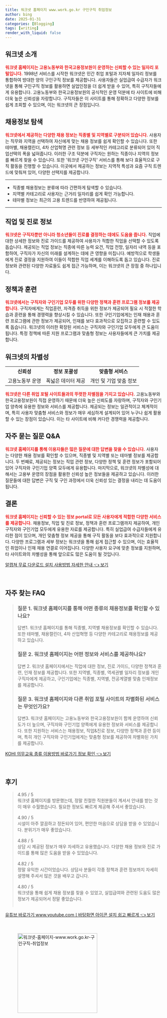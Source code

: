 ```yaml
---
title: 워크넷 홈페이지 www.work.go.kr 구인구직 취업정보
author: bing
date: 2025-01-31
categories: [Blogging]
tags: [writing]
render_with_liquid: false
---
```



<h2 id='워크넷_소개'>워크넷 소개</h2>

<p><b><span style="color: #ee2323;">워크넷 홈페이지는 고용노동부와 한국고용정보원이 운영하는 신뢰할 수 있는 일자리 포털입니다.</span></b> 1998년 서비스를 시작한 워크넷은 민간 취업 포털과 지자체 일자리 정보를 통합하여 방대한 양의 구인구직 정보를 제공합니다. 사용자들은 실업급여 수급자가 워크넷을 통해 구인구직 정보를 활용하면 실업인정을 더 쉽게 받을 수 있어, 특히 구직자들에게 유용합니다. 고용노동부와 한국고용정보원의 공식적인 운영 덕분에 타 사이트에 비해 더욱 높은 신뢰성을 자랑합니다. 구직자들은 이 사이트를 통해 정확하고 다양한 정보를 쉽게 조회할 수 있으며, 이는 워크넷의 큰 장점입니다.</p>

<h2 id='채용정보_탐색'>채용정보 탐색</h2>

<p><b><span style="color: #ee2323;">워크넷에서 제공하는 다양한 채용 정보는 직종별 및 지역별로 구분되어 있습니다.</span></b> 사용자는 직무와 지역을 선택하여 자신에게 맞는 채용 정보를 쉽게 확인할 수 있습니다. 또한 테마별, 채용캘린더, 4차 산업혁명 관련 정보 등 세부적인 카테고리로 분류되어 있어 직업선택의 폭을 넓혀줍니다. 이러한 구조 덕분에 구직자는 원하는 직종이나 지역의 정보를 빠르게 찾을 수 있습니다. 또한 '워크넷 구인구직' 서비스를 통해 보다 효율적으로 구직 활동을 진행할 수 있습니다. 이곳에서 제공하는 정보는 지역적 특성과 요즘 구직 트렌드에 맞춰져 있어, 다양한 선택지를 제공합니다.</p>

<hr />

<ul>
    <li>직종별 채용정보는 분류에 따라 간편하게 탐색할 수 있습니다.</li>
    <li>지역별 카테고리로 사용자는 근거리 일자리를 쉽게 확인 가능합니다.</li>
    <li>테마별 정보는 최근의 고용 트렌드를 반영하여 제공됩니다.</li>
</ul>

<hr />

<h2 id='진로_정보'>직업 및 진로 정보</h2>

<p><b><span style="color: #ee2323;">워크넷은 구직자뿐만 아니라 청소년들이 진로를 결정하는 데에도 도움을 줍니다.</span></b> 직업에 대한 상세한 정보와 진로 가이드를 제공하여 사용자가 적합한 직업을 선택할 수 있도록 돕습니다. 제공되는 직업 정보는 직종에 따른 능력 요건, 직업 전망, 일자리 내역 등을 포함하여, 구직자가 자신의 미래를 설계하는 데에 큰 영향을 미칩니다. 예방적으로 학생들에게 진로 결정을 지원하여 이들이 적합한 직업 세계를 이해하도록 돕고 있습니다. 진로 정보와 관련된 다양한 자료들도 쉽게 접근 가능하며, 이는 워크넷의 큰 장점 중 하나입니다.</p>

<h2 id='정책과_훈련'>정책과 훈련</h2>

<p><b><span style="color: #ee2323;">워크넷에서는 구직자와 구인기업 모두를 위한 다양한 정책과 훈련 프로그램 정보를 제공합니다.</span></b> 구직자에게는 직업훈련, 자격증 취득을 위한 정보가 제공되어 필요 시 적절한 학습과 훈련을 통해 경쟁력을 향상시킬 수 있습니다. 또한 구인기업에게는 인재 채용과 훈련 프로그램에 관한 정보가 제공되어, 인재를 보다 효과적으로 모집하고 훈련할 수 있도록 돕습니다. 워크넷의 이러한 확장된 서비스는 구직자와 구인기업 모두에게 큰 도움이 됩니다. 특정 정책에 따른 지원 프로그램과 맞춤형 정보는 사용자들에게 큰 가치를 제공합니다.</p>

<h2 id='차별성'>워크넷의 차별성</h2>

<table>
    <tr>
        <td style="text-align: center; height: 17px;"><b>신뢰성</b></td>
        <td style="text-align: center; height: 17px;"><b>정보 포괄성</b></td>
        <td style="text-align: center; height: 17px;"><b>맞춤형 서비스</b></td>
    </tr>
    <tr>
        <td style="text-align: center; height: 17px;">고용노동부 운영</td>
        <td style="text-align: center; height: 17px;">폭넓은 데이터 제공</td>
        <td style="text-align: center; height: 17px;">개인 및 기업 맞춤 정보</td>
    </tr>
</table>

<p><b><span style="color: #ee2323;">워크넷은 다른 취업 포털 사이트들과의 뚜렷한 차별점을 가지고 있습니다.</span></b> 고용노동부와 한국고용정보원이 직접 운영하기 때문에 더욱 높은 신뢰도를 자랑하며, 구직자와 구인기업 양측에 유용한 정보와 서비스를 제공합니다. 제공되는 정보는 일관적이고 체계적이며, 특히 사용자 맞춤형 서비스와 정보가 매우 세심하게 설계되어 있어 누구나 쉽게 활용할 수 있는 장점이 있습니다. 이는 타 사이트에 비해 커다란 경쟁력을 제공합니다.</p>

<h2 id='질문_답변'>자주 묻는 질문 Q&A</h2>

<p><b><span style="color: #ee2323;">워크넷 홈페이지를 통해 이용자들은 많은 질문에 대한 답변을 찾을 수 있습니다.</span></b> 사용자는 다양한 채용 정보를 확인할 수 있으며, 직종별 및 지역별 또는 테마별 정보를 제공합니다. 두 번째로, 제공되는 정보는 직업 관련 정보, 다양한 정책 및 훈련 정보가 포함되어 있어 구직자와 구인기업 양쪽 모두에게 유용합니다. 마지막으로, 워크넷의 차별성에 대해서는 고용부 운영의 장점을 활용한 신뢰성 높은 정보들을 제공하고 있습니다. 이러한 질문들에 대한 답변은 구직 및 구인 과정에서 더욱 신뢰성 있는 결정을 내리는 데 도움이 됩니다.</p>

<h2 id='결론'>결론</h2>

<p><b><span style="color: #ee2323;">워크넷 홈페이지는 신뢰할 수 있는 정보 portal로 모든 사용자에게 적합한 다양한 서비스를 제공합니다.</span></b> 채용정보, 직업 및 진로 정보, 정책과 훈련 프로그램까지 제공하여, 개인 구직자와 구인기업 모두에게 유용한 자료를 제공합니다. 특히 실업급여 수급자들에게 유리한 점이 있으며, 개인 맞춤형 정보 제공을 통해 구직 활동을 보다 효과적으로 지원합니다. 다양한 프로그램과 세부 정보는 워크넷을 통해 쉽게 접근할 수 있으며, 이는 효율적인 취업이나 인재 채용 연결로 이어집니다. 다양한 사용자 요구에 맞춘 정보를 지원하며, 타 사이트와의 차별성을 통해 앞으로도 많은 도움이 될 것입니다.</p>


<p><a class="click-button" title="알캡쳐 무료 다운로드 설치 사용방법 자세한 안내" href="https://purplelist.github.io/posts/%EC%95%8C%EC%BA%A1%EC%B3%90-%EB%AC%B4%EB%A3%8C-%EB%8B%A4%EC%9A%B4%EB%A1%9C%EB%93%9C-%EC%84%A4%EC%B9%98-%EC%82%AC%EC%9A%A9%EB%B0%A9%EB%B2%95-%EC%9E%90%EC%84%B8%ED%95%9C-%EC%95%88%EB%82%B4/" rel="dofollow">알캡쳐 무료 다운로드 설치 사용방법 자세한 안내 👈 보기</a></p><br>
<h2 id='자주_찾는_FAQ'>자주 찾는 FAQ</h2>
<div itemscope="" itemtype="https://schema.org/FAQPage"> 
<blockquote> 
<div itemscope="" itemprop="mainEntity" itemtype="https://schema.org/Question"> 
<h3 itemprop="name">질문 1. 워크넷 홈페이지를 통해 어떤 종류의 채용정보를 확인할 수 있나요?</h3> 
<div itemscope="" itemprop="acceptedAnswer" itemtype="https://schema.org/Answer"> 
<span itemprop="text"> 
<p>답변1. 워크넷 홈페이지를 통해 직종별, 지역별 채용정보를 확인할 수 있습니다. 또한 테마별, 채용캘린더, 4차 산업혁명 등 다양한 카테고리로 채용정보를 제공하고 있습니다.</p> 
</span> 
</div> 
</div> 

<div itemscope="" itemprop="mainEntity" itemtype="https://schema.org/Question"> 
<h3 itemprop="name">질문 2. 워크넷 홈페이지는 어떤 정보와 서비스를 제공하나요?</h3> 
<div itemscope="" itemprop="acceptedAnswer" itemtype="https://schema.org/Answer"> 
<span itemprop="text"> 
<p>답변 2. 워크넷 홈페이지에서는 직업에 대한 정보, 진로 가이드, 다양한 정책과 훈련, 인재 정보를 제공합니다. 또한 지역별, 직종별, 역세권별 일자리 정보를 개인 구직자에게 제공하고, 구인기업에는 직종별, 지역별, 전공계열별 맞춤 인재정보를 제공합니다.</p> 
</span> 
</div> 
</div> 

<div itemscope="" itemprop="mainEntity" itemtype="https://schema.org/Question"> 
<h3 itemprop="name">질문 3. 워크넷 홈페이지와 다른 취업 포털 사이트의 차별화된 서비스는 무엇인가요?</h3> 
<div itemscope="" itemprop="acceptedAnswer" itemtype="https://schema.org/Answer"> 
<span itemprop="text"> 
<p>답변3. 워크넷 홈페이지는 고용노동부와 한국고용정보원이 함께 운영하여 신뢰도가 더 높으며, 구직자와 구인기업 양쪽에게 유용한 정보와 서비스를 제공합니다. 또한 지원하는 서비스는 채용정보, 직업&진로 정보, 다양한 정책과 훈련 등이며, 특히 개인 구직자와 구인기업에게는 맞춤형 정보를 제공하여 차별화된 가치를 제공합니다.</p> 
</span> 
</div> 
</div> 
</blockquote> 
</div>
<p><a class="click-button" title="KOHI 의무교육 종류 이용방법 바로가기 정보 확인" href="https://purplelist.github.io/posts/KOHI-%EC%9D%98%EB%AC%B4%EA%B5%90%EC%9C%A1-%EC%A2%85%EB%A5%98-%EC%9D%B4%EC%9A%A9%EB%B0%A9%EB%B2%95-%EB%B0%94%EB%A1%9C%EA%B0%80%EA%B8%B0-%EC%A0%95%EB%B3%B4-%ED%99%95%EC%9D%B8/" rel="dofollow">KOHI 의무교육 종류 이용방법 바로가기 정보 확인 👈 보기</a></p><br>
<h2 id='후기'>후기</h2>
<div itemscope itemtype="https://schema.org/Product">
  <blockquote>
  <div itemprop="review" itemscope itemtype="https://schema.org/Review">
      <div itemprop="reviewRating" itemscope itemtype="https://schema.org/Rating"> <span itemprop="ratingValue">4.95</span> / <span itemprop="bestRating">5</span> </div>
      <span itemprop="reviewBody">워크넷 홈페이지를 방문했는데, 정말 친절한 직원분들이 계셔서 안내를 받는 것이 매우 수월했습니다. 필요한 정보도 빠르게 제공해 주셔서 좋았습니다.</span>
  </div>
  <br>
  <div itemprop="review" itemscope itemtype="https://schema.org/Review">
      <div itemprop="reviewRating" itemscope itemtype="https://schema.org/Rating"> <span itemprop="ratingValue">4.90</span> / <span itemprop="bestRating">5</span> </div>
      <span itemprop="reviewBody">시설이 아주 깔끔하고 정돈되어 있어, 편안한 마음으로 상담을 받을 수 있었습니다. 분위기가 매우 좋았습니다.</span>
  </div>
  <br>
  <div itemprop="review" itemscope itemtype="https://schema.org/Review">
      <div itemprop="reviewRating" itemscope itemtype="https://schema.org/Rating"> <span itemprop="ratingValue">4.88</span> / <span itemprop="bestRating">5</span> </div>
      <span itemprop="reviewBody">상담 시 제공된 정보가 매우 자세하고 유용했습니다. 다양한 채용 정보와 진로 가이드를 통해 많은 도움을 받을 수 있었습니다.</span>
  </div>
  <br>
  <div itemprop="review" itemscope itemtype="https://schema.org/Review">
      <div itemprop="reviewRating" itemscope itemtype="https://schema.org/Rating"> <span itemprop="ratingValue">4.82</span> / <span itemprop="bestRating">5</span> </div>
      <span itemprop="reviewBody">정말 유익한 시간이었습니다. 상담사 분들이 각종 정책과 훈련 정보까지 자세히 설명해 주셔서 많은 것을 배우고 갑니다.</span>
  </div>
  <br>
  <div itemprop="review" itemscope itemtype="https://schema.org/Review">
      <div itemprop="reviewRating" itemscope itemtype="https://schema.org/Rating"> <span itemprop="ratingValue">4.80</span> / <span itemprop="bestRating">5</span> </div>
      <span itemprop="reviewBody">워크넷을 통해 쉽게 채용 정보를 찾을 수 있었고, 실업급여와 관련된 도움도 많은 정보가 제공되어서 정말 좋았습니다.</span>
  </div>
  <br>
  </blockquote>
</div>
<p><a class="click-button" title="유튜브 바로가기 www.youtube.comㅣ바탕화면 아이콘 설치 쉽고 빠르게" href="https://purplelist.github.io/posts/%EC%9C%A0%ED%8A%9C%EB%B8%8C-%EB%B0%94%EB%A1%9C%EA%B0%80%EA%B8%B0-www.youtube.com%E3%85%A3%EB%B0%94%ED%83%95%ED%99%94%EB%A9%B4-%EC%95%84%EC%9D%B4%EC%BD%98-%EC%84%A4%EC%B9%98-%EC%89%BD%EA%B3%A0-%EB%B9%A0%EB%A5%B4%EA%B2%8C/" rel="dofollow">유튜브 바로가기 www.youtube.comㅣ바탕화면 아이콘 설치 쉽고 빠르게 👈 보기</a></p><br>
<figure class="image"><img src="https://purplelist.github.io/assets/img/thumbnail/워크넷-홈페이지-www.work.go.kr-구인구직-취업정보.webp" alt="워크넷-홈페이지-www.work.go.kr-구인구직-취업정보" width="256" height="256"></figure>